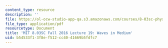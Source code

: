 ```yaml
---
content_type: resource
description: ''
file: https://ol-ocw-studio-app-qa.s3.amazonaws.com/courses/8-03sc-physics-iii-vibrations-and-waves-fall-2016/b54533f13f8ef512cc4041669b5fdfc7_MIT8_03SCF16_Lec19.pdf
file_type: application/pdf
resourcetype: Document
title: 'MIT 8.03SC Fall 2016 Lecture 19: Waves in Medium'
uid: b54533f1-3f8e-f512-cc40-41669b5fdfc7
---
```

